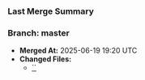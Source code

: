 ### Last Merge Summary
### **Branch:** master

- **Merged At:** 2025-06-19 19:20 UTC
- **Changed Files:**
  - [``](https://github.com/edwardpandelea/AutomationCourseItSchool/blob/1286848472305ff18a1cd7d22fa8ba7f4d1ddb1a/)
